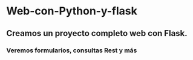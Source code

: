 # Web-con-Python-y-flask

## Creamos un proyecto completo web con Flask.
### Veremos formularios, consultas Rest y más
